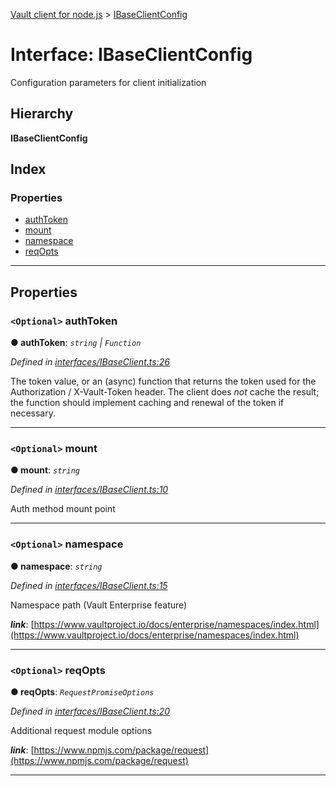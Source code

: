[Vault client for node.js](../README.md) > [IBaseClientConfig](../interfaces/ibaseclientconfig.md)

# Interface: IBaseClientConfig

Configuration parameters for client initialization

## Hierarchy

**IBaseClientConfig**

## Index

### Properties

* [authToken](ibaseclientconfig.md#authtoken)
* [mount](ibaseclientconfig.md#mount)
* [namespace](ibaseclientconfig.md#namespace)
* [reqOpts](ibaseclientconfig.md#reqopts)

---

## Properties

<a id="authtoken"></a>

### `<Optional>` authToken

**● authToken**: *`string` \| `Function`*

*Defined in [interfaces/IBaseClient.ts:26](https://github.com/theogravity/vault-tacular/blob/ffc4ac1/src/interfaces/IBaseClient.ts#L26)*

The token value, or an (async) function that returns the token used for the Authorization / X-Vault-Token header. The client does _not_ cache the result; the function should implement caching and renewal of the token if necessary.

___
<a id="mount"></a>

### `<Optional>` mount

**● mount**: *`string`*

*Defined in [interfaces/IBaseClient.ts:10](https://github.com/theogravity/vault-tacular/blob/ffc4ac1/src/interfaces/IBaseClient.ts#L10)*

Auth method mount point

___
<a id="namespace"></a>

### `<Optional>` namespace

**● namespace**: *`string`*

*Defined in [interfaces/IBaseClient.ts:15](https://github.com/theogravity/vault-tacular/blob/ffc4ac1/src/interfaces/IBaseClient.ts#L15)*

Namespace path (Vault Enterprise feature)

*__link__*: [https://www.vaultproject.io/docs/enterprise/namespaces/index.html](https://www.vaultproject.io/docs/enterprise/namespaces/index.html)

___
<a id="reqopts"></a>

### `<Optional>` reqOpts

**● reqOpts**: *`RequestPromiseOptions`*

*Defined in [interfaces/IBaseClient.ts:20](https://github.com/theogravity/vault-tacular/blob/ffc4ac1/src/interfaces/IBaseClient.ts#L20)*

Additional request module options

*__link__*: [https://www.npmjs.com/package/request](https://www.npmjs.com/package/request)

___

